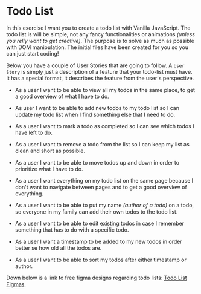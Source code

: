 # Todo List

In this exercise I want you to create a todo list with Vanilla JavaScript. The todo list is will be simple, not any fancy functionalities or animations _(unless you relly want to get creative)_. The purpose is to solve as much as possible with DOM manipulation. The initial files have been created for you so you can just start coding!

Below you have a couple of User Stories that are going to follow. A `User Story` is simply just a description of a feature that your todo-list must have. It has a special format, it describes the feature from the user's perspective.

- As a user I want to be able to view all my todos in the same place, to get a good overview of what I have to do.

- As user I want to be able to add new todos to my todo list so I can update my todo list when I find something else that I need to do.

- As a user I want to mark a todo as completed so I can see which todos I have left to do.

- As a user I want to remove a todo from the list so I can keep my list as clean and short as possible.

- As a user I want to be able to move todos up and down in order to prioritize what I have to do.

- As a user I want everything on my todo list on the same page because I don't want to navigate between pages and to get a good overview of everything.

- As a user I want to be able to put my name _(author of a todo)_ on a todo, so everyone in my family can add their own todos to the todo list.

- As a user I want to be able to edit existing todos in case I remember something that has to do with a specific todo.

- As a user I want a timestamp to be added to my new todos in order better se how old all the todos are.

- As a user I want to be able to sort my todos after either timestamp or author.

Down below is a link to free figma designs regarding todo lists: [Todo List Figmas](https://www.figma.com/community/tag/todo%20list/files).
